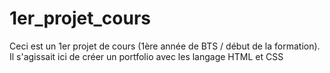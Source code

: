 # 1er_projet_cours
Ceci est un 1er projet de cours (1ère année de BTS / début de la formation). Il s'agissait ici de créer un portfolio avec les langage HTML et CSS
